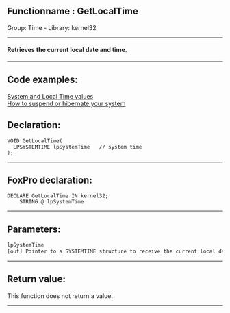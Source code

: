 <link rel="stylesheet" type="text/css" href="../../css/win32api.css">  
<link rel="stylesheet" href="https://cdnjs.cloudflare.com/ajax/libs/font-awesome/4.7.0/css/font-awesome.min.css">

## Functionname : GetLocalTime
Group: Time - Library: kernel32    
***  


#### Retrieves the current local date and time.
***  


## Code examples:
[System and Local Time values](../../samples/sample_064.md)  
[How to suspend or hibernate your system](../../samples/sample_395.md)  

## Declaration:
```foxpro  
VOID GetLocalTime(
  LPSYSTEMTIME lpSystemTime   // system time
);  
```  
***  


## FoxPro declaration:
```foxpro  
DECLARE GetLocalTime IN kernel32;
	STRING @ lpSystemTime  
```  
***  


## Parameters:
```txt  
lpSystemTime
[out] Pointer to a SYSTEMTIME structure to receive the current local date and time.  
```  
***  


## Return value:
This function does not return a value.  
***  

